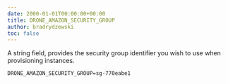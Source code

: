```yaml
---
date: 2000-01-01T00:00:00+00:00
title: DRONE_AMAZON_SECURITY_GROUP
author: bradrydzewski
toc: false
---
```


A string field, provides the security group identifier you wish to use
when provisioning instances.

```
DRONE_AMAZON_SECURITY_GROUP=sg-770eabe1
```
